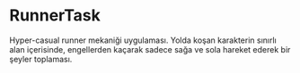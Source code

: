 # RunnerTask
Hyper-casual runner mekaniği uygulaması. Yolda koşan karakterin sınırlı alan içerisinde, engellerden kaçarak sadece sağa ve sola hareket ederek bir şeyler toplaması. 
